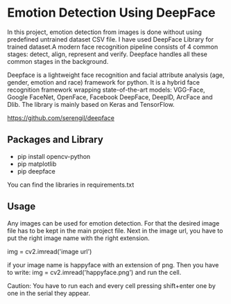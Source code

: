 # Emotion Detection Using DeepFace

In this project, emotion detection from images is done without using  predefined untrained dataset CSV file. I have used DeepFace Library for trained dataset.A modern face recognition pipeline consists of 4 common stages: detect, align, represent and verify. Deepface handles all these common stages in the background. 

Deepface is a lightweight face recognition and facial attribute analysis (age, gender, emotion and race) framework for python. It is a hybrid face recognition framework wrapping state-of-the-art models: VGG-Face, Google FaceNet, OpenFace, Facebook DeepFace, DeepID, ArcFace and Dlib. The library is mainly based on Keras and TensorFlow.

https://github.com/serengil/deepface

## Packages and Library
- pip install opencv-python
- pip matplotlib
- pip deepface

 You can find the libraries in requirements.txt

 ## Usage
 Any images can be used for emotion detection. For that the desired image file has to be kept in the main project file. Next in the image url, you have to put the right image name with the right extension.


 img = cv2.imread('image url') 

 if your image name is happyface with an extension of png. Then you have to write: img = cv2.imread('happyface.png') and run the cell.

 Caution: You have to run each and every cell pressing shift+enter one by one in the serial they appear.



